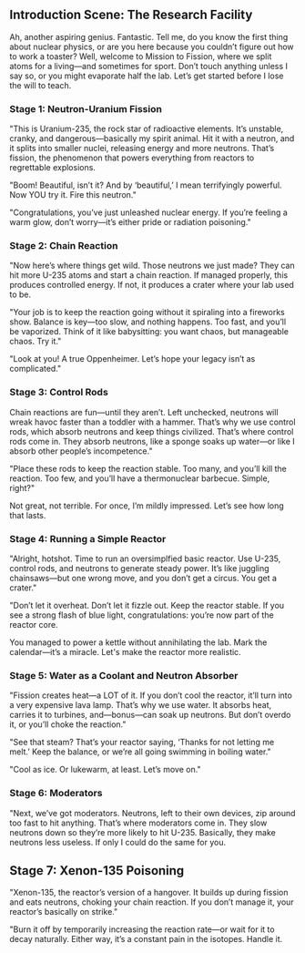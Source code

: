## Introduction Scene: The Research Facility
Ah, another aspiring genius. Fantastic. Tell me, do you know the first thing about nuclear physics, or are you here because you couldn’t figure out how to work a toaster? Well, welcome to Mission to Fission, where we split atoms for a living—and sometimes for sport. Don’t touch anything unless I say so, or you might evaporate half the lab. Let’s get started before I lose the will to teach.

### Stage 1: Neutron-Uranium Fission

"This is Uranium-235, the rock star of radioactive elements. It’s unstable, cranky, and dangerous—basically my spirit animal. Hit it with a neutron, and it splits into smaller nuclei, releasing energy and more neutrons. That’s fission, the phenomenon that powers everything from reactors to regrettable explosions.


"Boom! Beautiful, isn’t it? And by ‘beautiful,’ I mean terrifyingly powerful. Now YOU try it. Fire this neutron."


"Congratulations, you’ve just unleashed nuclear energy. If you’re feeling a warm glow, don’t worry—it’s either pride or radiation poisoning."

### Stage 2: Chain Reaction

"Now here’s where things get wild. Those neutrons we just made? They can hit more U-235 atoms and start a chain reaction. If managed properly, this produces controlled energy. If not, it produces a crater where your lab used to be.


"Your job is to keep the reaction going without it spiraling into a fireworks show. Balance is key—too slow, and nothing happens. Too fast, and you’ll be vaporized. Think of it like babysitting: you want chaos, but manageable chaos. Try it."


"Look at you! A true Oppenheimer. Let’s hope your legacy isn’t as complicated."

### Stage 3: Control Rods

Chain reactions are fun—until they aren’t. Left unchecked, neutrons will wreak havoc faster than a toddler with a hammer. That’s why we use control rods, which absorb neutrons and keep things civilized. That’s where control rods come in. They absorb neutrons, like a sponge soaks up water—or like I absorb other people’s incompetence."

"Place these rods to keep the reaction stable. Too many, and you’ll kill the reaction. Too few, and you’ll have a thermonuclear barbecue. Simple, right?"

Not great, not terrible. For once, I’m mildly impressed. Let’s see how long that lasts.
### Stage 4: Running a Simple Reactor

"Alright, hotshot. Time to run an oversimplfied basic reactor. Use U-235, control rods, and neutrons to generate steady power. It’s like juggling chainsaws—but one wrong move, and you don’t get a circus. You get a crater."


"Don’t let it overheat. Don’t let it fizzle out. Keep the reactor stable. If you see a strong flash of blue light, congratulations: you’re now part of the reactor core.


You managed to power a kettle without annihilating the lab. Mark the calendar—it’s a miracle. Let's make the reactor more realistic.

### Stage 5: Water as a Coolant and Neutron Absorber

"Fission creates heat—a LOT of it. If you don’t cool the reactor, it’ll turn into a very expensive lava lamp. That’s why we use water. It absorbs heat, carries it to turbines, and—bonus—can soak up neutrons. But don’t overdo it, or you’ll choke the reaction."

"See that steam? That’s your reactor saying, ‘Thanks for not letting me melt.’ Keep the balance, or we’re all going swimming in boiling water."

"Cool as ice. Or lukewarm, at least. Let’s move on."
### Stage 6: Moderators

"Next, we’ve got moderators. Neutrons, left to their own devices, zip around too fast to hit anything. That’s where moderators come in. They slow neutrons down so they’re more likely to hit U-235. Basically, they make neutrons less useless. If only I could do the same for you.


## Stage 7: Xenon-135 Poisoning

"Xenon-135, the reactor’s version of a hangover. It builds up during fission and eats neutrons, choking your chain reaction. If you don’t manage it, your reactor’s basically on strike."


"Burn it off by temporarily increasing the reaction rate—or wait for it to decay naturally.  Either way, it’s a constant pain in the isotopes. Handle it.


<!-- https://www.fiverr.com/issalazar/give-an-authentic-voice-to-your-video-game-character?context_referrer=search_gigs&source=drop_down_filters&ref_ctx_id=bcd48a0c1fc04f92b202d21eae143d54&pckg_id=1&pos=4&ad_key=9f4ab24f-c77c-45d7-a62d-51e43d003ed8&calc=100&filtered_price=0.00%2C10.06&context_type=auto&funnel=bcd48a0c1fc04f92b202d21eae143d54&ref=language%3Aenglish%7Cgender%3Afemale%7Cseller_location%3AGB%7Cgig_price_range%3A0%2C10&imp_id=bb38d421-0abc-4f9e-83e4-3271e1848232 -->
